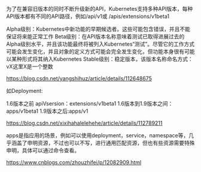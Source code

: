 为了在兼容旧版本的同时不断升级新的API，Kubernetes支持多种API版本，每种API版本都有不同的API路径，例如/api/v1或 /apis/extensions/v1beta1

Alpha级别：Kubernetes中新功能的早期候选者。这些可能包含错误，并且不能保证将来能正常工作
Beta级别：在API版本名称意味着测试已取得进展过去的Alpha级别水平，并且该功能最终将被列入Kubernetes“测试”。尽管它的工作方式可能会发生变化，并且对象的定义方式可能会完全发生变化，但功能本身很有可能以某种形式将其纳入Kubernetes
Stable级别：稳定版本，该版本名称命名方式：vX这里X是一个整数

https://blog.csdn.net/yangshihuz/article/details/112648675

如Deployment:

1.6版本之前 apiVsersion：extensions/v1beta1
1.6版本到1.9版本之间：apps/v1beta1
1.9版本之后:apps/v1

https://blog.csdn.net/xixihahalelehehe/article/details/112789211

apps是指应用的场景，例如可以使用deployment，service，namespace等，几乎涵盖了申明资源，不过也可以不写，进行通用匹配资源，但也有些资源需要特殊申明，具体可以通过命令查看。

https://www.cnblogs.com/zhouzhifei/p/12082909.html